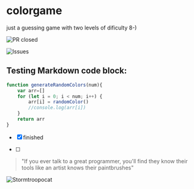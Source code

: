 # colorgame
just a guessing game with two levels of dificulty 8-)


![PR closed](https://img.shields.io/github/issues-pr-closed/KatiaMoscovich/colorgame?style=plastic)

![Issues](https://img.shields.io/github/issues/KatiaMoscovich/colorgame)


## Testing Markdown code block:

```javascript
function generateRandomColors(num){
    var arr=[]
    for (let i = 0; i < num; i++) {
        arr[i] = randomColor()
        //console.log(arr[i])
    }
    return arr    
}
```



- [x] finished


- [ ] 




> "If you ever talk to a great programmer, you'll find they know their tools like an artist knows their paintbrushes"
 

![Stormtroopocat](https://octodex.github.com/images/stormtroopocat.jpg "The Stormtroopocat")